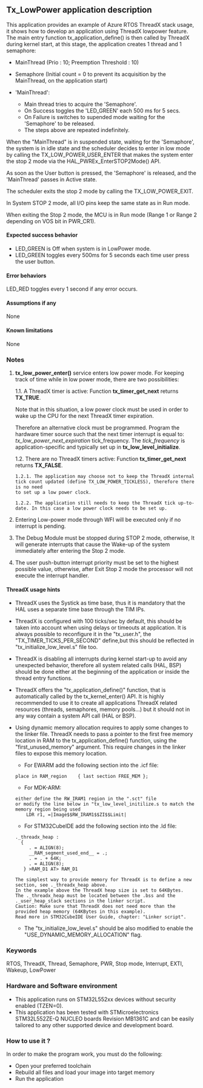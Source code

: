 ## <b>Tx_LowPower application description</b>

This application provides an example of Azure RTOS ThreadX stack usage, it shows how to develop an application using ThreadX lowpower feature.
The main entry function tx_application_define() is then called by ThreadX during kernel start, at this stage, the application creates 1 thread and 1 semaphore:

  - MainThread (Prio : 10; Preemption Threshold : 10)
  - Semaphore (Initial count = 0 to prevent its acquisition by the MainThread, on the application start)

- 'MainThread':
  + Main thread tries to acquire the 'Semaphore'.
  + On Success toggles the 'LED_GREEN' each 500 ms for 5 secs.
  + On Failure is switches to supended mode waiting for the 'Semaphore' to be released.
  + The steps above are repeated indefinitely.

When the "MainThread" is in suspended state, waiting for the 'Semaphore', the system is in idle state and the scheduler decides to enter in low mode
by calling the TX_LOW_POWER_USER_ENTER that makes the system enter the stop 2 mode via the HAL_PWREx_EnterSTOP2Mode() API.

As soon as the User button is pressed, the 'Semaphore' is released, and the 'MainThread' passes in Active state.

The scheduler exits the stop 2 mode by calling the TX_LOW_POWER_EXIT.

In System STOP 2 mode, all I/O pins keep the same state as in Run mode.

When exiting the Stop 2 mode, the MCU is in Run mode (Range 1 or Range 2 depending on VOS bit in PWR_CR1).

####  <b>Expected success behavior</b>

  - LED_GREEN is Off when system is in LowPower mode.
  - LED_GREEN toggles every 500ms for 5 seconds each time user press the user button.

#### <b>Error behaviors</b>

LED_RED toggles every 1 second if any error occurs.

#### <b>Assumptions if any</b>
None

#### <b>Known limitations</b>
None

### <b>Notes</b>

1. <b>tx_low_power_enter()</b> service enters low power mode.
For keeping track of time while in low power mode, there are two possibilities:

    1.1. A ThreadX timer is active: Function **tx_timer_get_next** returns **TX_TRUE**.

    Note that in this situation, a low power clock must be used in order to wake up the CPU for the next ThreadX timer expiration.

    Therefore an alternative clock must be programmed. Program the hardware timer source such that the next timer interrupt is equal to: *tx_low_power_next_expiration* tick_frequency.
    The *tick_frequency* is application-specific and typically set up in **tx_low_level_initialize**.

    1.2. There are no ThreadX timers active: Function **tx_timer_get_next** returns **TX_FALSE**.

       1.2.1. The application may choose not to keep the ThreadX internal
       tick count updated (define TX_LOW_POWER_TICKLESS), therefore there is no need
       to set up a low power clock.

       1.2.2. The application still needs to keep the ThreadX tick up-to-date. In this case a low power clock needs to be set up.

2. Entering Low-power mode through WFI will be executed only if no interrupt is pending.

3. The Debug Module must be stopped during STOP 2 mode, otherwise, It will generate interrupts that cause the Wake-up of the system immediately after entering the Stop 2 mode.

4. The user push-button interrupt priority must be set to the highest possible value, otherwise, after Exit Stop 2 mode the processor will not execute the interrupt handler.

#### <b>ThreadX usage hints</b>

 - ThreadX uses the Systick as time base, thus it is mandatory that the HAL uses a separate time base through the TIM IPs.
 - ThreadX is configured with 100 ticks/sec by default, this should be taken into account when using delays or timeouts at application. It is always possible to reconfigure it in the "tx_user.h", the "TX_TIMER_TICKS_PER_SECOND" define,but this should be reflected in "tx_initialize_low_level.s" file too.
 - ThreadX is disabling all interrupts during kernel start-up to avoid any unexpected behavior, therefore all system related calls (HAL, BSP) should be done either at the beginning of the application or inside the thread entry functions.
 - ThreadX offers the "tx_application_define()" function, that is automatically called by the tx_kernel_enter() API.
   It is highly recommended to use it to create all applications ThreadX related resources (threads, semaphores, memory pools...)  but it should not in any way contain a system API call (HAL or BSP).
 - Using dynamic memory allocation requires to apply some changes to the linker file.
   ThreadX needs to pass a pointer to the first free memory location in RAM to the tx_application_define() function,
   using the "first_unused_memory" argument.
   This require changes in the linker files to expose this memory location.
    + For EWARM add the following section into the .icf file:
     ```
	 place in RAM_region    { last section FREE_MEM };
	 ```
    + For MDK-ARM:
	```
    either define the RW_IRAM1 region in the ".sct" file
    or modify the line below in "tx_low_level_initilize.s to match the memory region being used
        LDR r1, =|Image$$RW_IRAM1$$ZI$$Limit|
	```
    + For STM32CubeIDE add the following section into the .ld file:
	``` 
    ._threadx_heap :
      {
         . = ALIGN(8);
         __RAM_segment_used_end__ = .;
         . = . + 64K;
         . = ALIGN(8);
       } >RAM_D1 AT> RAM_D1
	``` 
	
       The simplest way to provide memory for ThreadX is to define a new section, see ._threadx_heap above.
       In the example above the ThreadX heap size is set to 64KBytes.
       The ._threadx_heap must be located between the .bss and the ._user_heap_stack sections in the linker script.	 
       Caution: Make sure that ThreadX does not need more than the provided heap memory (64KBytes in this example).	 
       Read more in STM32CubeIDE User Guide, chapter: "Linker script".
	  
    + The "tx_initialize_low_level.s" should be also modified to enable the "USE_DYNAMIC_MEMORY_ALLOCATION" flag.

### <b>Keywords</b>

RTOS, ThreadX, Thread, Semaphore, PWR, Stop mode, Interrupt, EXTI, Wakeup, LowPower


### <b>Hardware and Software environment</b>

  - This application runs on STM32L552xx devices without security enabled (TZEN=0).
  - This application has been tested with STMicroelectronics STM32L552ZE-Q NUCLEO boards Revision MB1361C
    and can be easily tailored to any other supported device and development board.

###  <b>How to use it ?</b>

In order to make the program work, you must do the following:

 - Open your preferred toolchain
 - Rebuild all files and load your image into target memory
 - Run the application